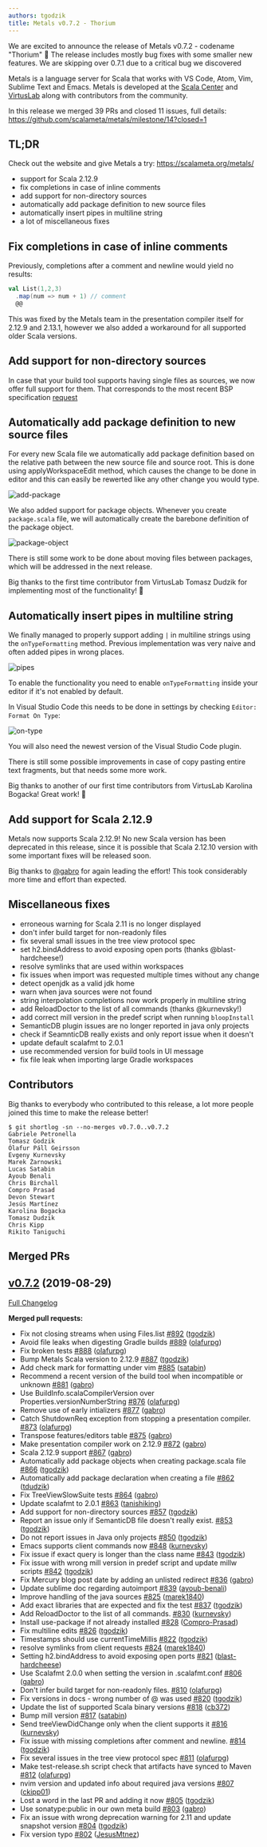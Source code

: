 ```yaml
---
authors: tgodzik
title: Metals v0.7.2 - Thorium
---
```


We are excited to announce the release of Metals v0.7.2 - codename "Thorium" 🎉
The release includes mostly bug fixes with some smaller new features. We are
skipping over 0.7.1 due to a critical bug we discovered

Metals is a language server for Scala that works with VS Code, Atom, Vim,
Sublime Text and Emacs. Metals is developed at the
[Scala Center](https://scala.epfl.ch/) and [VirtusLab](https://virtuslab.com)
along with contributors from the community.

In this release we merged 39 PRs and closed 11 issues, full details:
https://github.com/scalameta/metals/milestone/14?closed=1

## TL;DR

Check out the website and give Metals a try: https://scalameta.org/metals/

- support for Scala 2.12.9
- fix completions in case of inline comments
- add support for non-directory sources
- automatically add package definition to new source files
- automatically insert pipes in multiline string
- a lot of miscellaneous fixes

## Fix completions in case of inline comments

Previously, completions after a comment and newline would yield no results:

```scala
val List(1,2,3)
  .map(num => num + 1) // comment
  @@
```

This was fixed by the Metals team in the presentation compiler itself for 2.12.9
and 2.13.1, however we also added a workaround for all supported older Scala
versions.

## Add support for non-directory sources

In case that your build tool supports having single files as sources, we now
offer full support for them. That corresponds to the most recent BSP
specification
[request](https://github.com/scalacenter/bsp/blob/master/docs/bsp.md#build-target-sources-request)

## Automatically add package definition to new source files

For every new Scala file we automatically add package definition based on the
relative path between the new source file and source root. This is done using
applyWorkspaceEdit method, which causes the change to be done in editor and this
can easily be rewerted like any other change you would type.

![add-package](https://i.imgur.com/6V9gHnM.gif)

We also added support for package objects. Whenever you create `package.scala`
file, we will automatically create the barebone definition of the package
object.

![package-object](https://i.imgur.com/CfF0cdE.gif)

There is still some work to be done about moving files between packages, which
will be addressed in the next release.

Big thanks to the first time contributor from VirtusLab Tomasz Dudzik for
implementing most of the functionality! 🎉

## Automatically insert pipes in multiline string

We finally managed to properly support adding `|` in multiline strings using the
`onTypeFormatting` method. Previous implementation was very naive and often
added pipes in wrong places.

![pipes](https://i.imgur.com/iXGYOf0.gif)

To enable the functionality you need to enable `onTypeFormatting` inside your
editor if it's not enabled by default.

In Visual Studio Code this needs to be done in settings by checking
`Editor: Format On Type`:

![on-type](https://i.imgur.com/4eVvSP5.gif)

You will also need the newest version of the Visual Studio Code plugin.

There is still some possible improvements in case of copy pasting entire text
fragments, but that needs some more work.

Big thanks to another of our first time contributors from VirtusLab Karolina
Bogacka! Great work! 🎉

## Add support for Scala 2.12.9

Metals now supports Scala 2.12.9! No new Scala version has been deprecated in
this release, since it is possible that Scala 2.12.10 version with some
important fixes will be released soon.

Big thanks to [@gabro](https://github.com/gabro) for again leading the effort!
This took considerably more time and effort than expected.

## Miscellaneous fixes

- erroneous warning for Scala 2.11 is no longer displayed
- don't infer build target for non-readonly files
- fix several small issues in the tree view protocol spec
- set h2.bindAddress to avoid exposing open ports (thanks @blast-hardcheese!)
- resolve symlinks that are used within workspaces
- fix issues when import was requested multiple times without any change
- detect openjdk as a valid jdk home
- warn when java sources were not found
- string interpolation completions now work properly in multiline string
- add ReloadDoctor to the list of all commands (thanks @kurnevsky!)
- add correct mill version in the predef script when running `bloopInstall`
- SemanticDB plugin issues are no longer reported in java only projects
- check if SeamnticDB really exists and only report issue when it doesn't
- update default scalafmt to 2.0.1
- use recommended version for build tools in UI message
- fix file leak when importing large Gradle workspaces

## Contributors

Big thanks to everybody who contributed to this release, a lot more people
joined this time to make the release better!

```
$ git shortlog -sn --no-merges v0.7.0..v0.7.2
Gabriele Petronella
Tomasz Godzik
Ólafur Páll Geirsson
Evgeny Kurnevsky
Marek Żarnowski
Lucas Satabin
Ayoub Benali
Chris Birchall
Compro Prasad
Devon Stewart
Jesús Martínez
Karolina Bogacka
Tomasz Dudzik
Chris Kipp
Rikito Taniguchi
```

## Merged PRs

## [v0.7.2](https://github.com/scalameta/metals/tree/v0.7.2) (2019-08-29)

[Full Changelog](https://github.com/scalameta/metals/compare/v0.7.0...v0.7.2)

**Merged pull requests:**

- Fix not closing streams when using Files.list
  [\#892](https://github.com/scalameta/metals/pull/892)
  ([tgodzik](https://github.com/tgodzik))
- Avoid file leaks when digesting Gradle builds
  [\#889](https://github.com/scalameta/metals/pull/889)
  ([olafurpg](https://github.com/olafurpg))
- Fix broken tests [\#888](https://github.com/scalameta/metals/pull/888)
  ([olafurpg](https://github.com/olafurpg))
- Bump Metals Scala version to 2.12.9
  [\#887](https://github.com/scalameta/metals/pull/887)
  ([tgodzik](https://github.com/tgodzik))
- Add check mark for formatting under vim
  [\#885](https://github.com/scalameta/metals/pull/885)
  ([satabin](https://github.com/satabin))
- Recommend a recent version of the build tool when incompatible or unknown
  [\#881](https://github.com/scalameta/metals/pull/881)
  ([gabro](https://github.com/gabro))
- Use BuildInfo.scalaCompilerVersion over Properties.versionNumberString
  [\#876](https://github.com/scalameta/metals/pull/876)
  ([olafurpg](https://github.com/olafurpg))
- Remove use of early intializers
  [\#877](https://github.com/scalameta/metals/pull/877)
  ([gabro](https://github.com/gabro))
- Catch ShutdownReq exception from stopping a presentation compiler.
  [\#873](https://github.com/scalameta/metals/pull/873)
  ([olafurpg](https://github.com/olafurpg))
- Transpose features/editors table
  [\#875](https://github.com/scalameta/metals/pull/875)
  ([gabro](https://github.com/gabro))
- Make presentation compiler work on 2.12.9
  [\#872](https://github.com/scalameta/metals/pull/872)
  ([gabro](https://github.com/gabro))
- Scala 2.12.9 support [\#867](https://github.com/scalameta/metals/pull/867)
  ([gabro](https://github.com/gabro))
- Automatically add package objects when creating package.scala file
  [\#866](https://github.com/scalameta/metals/pull/866)
  ([tgodzik](https://github.com/tgodzik))
- Automatically add package declaration when creating a file
  [\#862](https://github.com/scalameta/metals/pull/862)
  ([tdudzik](https://github.com/tdudzik))
- Fix TreeViewSlowSuite tests
  [\#864](https://github.com/scalameta/metals/pull/864)
  ([gabro](https://github.com/gabro))
- Update scalafmt to 2.0.1 [\#863](https://github.com/scalameta/metals/pull/863)
  ([tanishiking](https://github.com/tanishiking))
- Add support for non-directory sources
  [\#857](https://github.com/scalameta/metals/pull/857)
  ([tgodzik](https://github.com/tgodzik))
- Report an issue only if SemanticDB file doesn't really exist.
  [\#853](https://github.com/scalameta/metals/pull/853)
  ([tgodzik](https://github.com/tgodzik))
- Do not report issues in Java only projects
  [\#850](https://github.com/scalameta/metals/pull/850)
  ([tgodzik](https://github.com/tgodzik))
- Emacs supports client commands now
  [\#848](https://github.com/scalameta/metals/pull/848)
  ([kurnevsky](https://github.com/kurnevsky))
- Fix issue if exact query is longer than the class name
  [\#843](https://github.com/scalameta/metals/pull/843)
  ([tgodzik](https://github.com/tgodzik))
- Fix issue with wrong mill version in predef script and update millw scripts
  [\#842](https://github.com/scalameta/metals/pull/842)
  ([tgodzik](https://github.com/tgodzik))
- Fix Mercury blog post date by adding an unlisted redirect
  [\#836](https://github.com/scalameta/metals/pull/836)
  ([gabro](https://github.com/gabro))
- Update sublime doc regarding autoimport
  [\#839](https://github.com/scalameta/metals/pull/839)
  ([ayoub-benali](https://github.com/ayoub-benali))
- Improve handling of the java sources
  [\#825](https://github.com/scalameta/metals/pull/825)
  ([marek1840](https://github.com/marek1840))
- Add exact libraries that are expected and fix the test
  [\#837](https://github.com/scalameta/metals/pull/837)
  ([tgodzik](https://github.com/tgodzik))
- Add ReloadDoctor to the list of all commands.
  [\#830](https://github.com/scalameta/metals/pull/830)
  ([kurnevsky](https://github.com/kurnevsky))
- Install use-package if not already installed
  [\#828](https://github.com/scalameta/metals/pull/828)
  ([Compro-Prasad](https://github.com/Compro-Prasad))
- Fix multiline edits [\#826](https://github.com/scalameta/metals/pull/826)
  ([tgodzik](https://github.com/tgodzik))
- Timestamps should use currentTimeMillis
  [\#822](https://github.com/scalameta/metals/pull/822)
  ([tgodzik](https://github.com/tgodzik))
- resolve symlinks from client requests
  [\#824](https://github.com/scalameta/metals/pull/824)
  ([marek1840](https://github.com/marek1840))
- Setting h2.bindAddress to avoid exposing open ports
  [\#821](https://github.com/scalameta/metals/pull/821)
  ([blast-hardcheese](https://github.com/blast-hardcheese))
- Use Scalafmt 2.0.0 when setting the version in .scalafmt.conf
  [\#806](https://github.com/scalameta/metals/pull/806)
  ([gabro](https://github.com/gabro))
- Don't infer build target for non-readonly files.
  [\#810](https://github.com/scalameta/metals/pull/810)
  ([olafurpg](https://github.com/olafurpg))
- Fix versions in docs - wrong number of @ was used
  [\#820](https://github.com/scalameta/metals/pull/820)
  ([tgodzik](https://github.com/tgodzik))
- Update the list of supported Scala binary versions
  [\#818](https://github.com/scalameta/metals/pull/818)
  ([cb372](https://github.com/cb372))
- Bump mill version [\#817](https://github.com/scalameta/metals/pull/817)
  ([satabin](https://github.com/satabin))
- Send treeViewDidChange only when the client supports it
  [\#816](https://github.com/scalameta/metals/pull/816)
  ([kurnevsky](https://github.com/kurnevsky))
- Fix issue with missing completions after comment and newline.
  [\#814](https://github.com/scalameta/metals/pull/814)
  ([tgodzik](https://github.com/tgodzik))
- Fix several issues in the tree view protocol spec
  [\#811](https://github.com/scalameta/metals/pull/811)
  ([olafurpg](https://github.com/olafurpg))
- Make test-release.sh script check that artifacts have synced to Maven
  [\#812](https://github.com/scalameta/metals/pull/812)
  ([olafurpg](https://github.com/olafurpg))
- nvim version and updated info about required java versions
  [\#807](https://github.com/scalameta/metals/pull/807)
  ([ckipp01](https://github.com/ckipp01))
- Lost a word in the last PR and adding it now
  [\#805](https://github.com/scalameta/metals/pull/805)
  ([tgodzik](https://github.com/tgodzik))
- Use sonatype:public in our own meta build
  [\#803](https://github.com/scalameta/metals/pull/803)
  ([gabro](https://github.com/gabro))
- Fix an issue with wrong deprecation warning for 2.11 and update snapshot
  version [\#804](https://github.com/scalameta/metals/pull/804)
  ([tgodzik](https://github.com/tgodzik))
- Fix version typo [\#802](https://github.com/scalameta/metals/pull/802)
  ([JesusMtnez](https://github.com/JesusMtnez))
